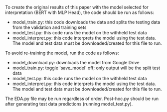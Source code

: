 To create the original results of this paper with the model selected for interpretation (BERT with MLP Head), the code should be run as follows:
* model_train.py: this code downloads the data and splits the testing data from the validation and training sets
* model_test.py: this code runs the model on the withheld test data 
* model_interpret.py: this code interprets the model using the test data. The model and test data must be downloaded/created for this file to run.

To avoid re-training the model, run the code as follows:
* model_download.py: downloads the model from Google Drive 
* model_train.py: toggle 'save_model' off; only output will be the split test data 
* model_test.py: this code runs the model on the withheld test data 
* model_interpret.py: this code interprets the model using the test data. The model and test data must be downloaded/created for this file to run.


The EDA.py file may be run regardless of order. Post-hoc.py should be run after generating test data predictions (running model_test.py). 

